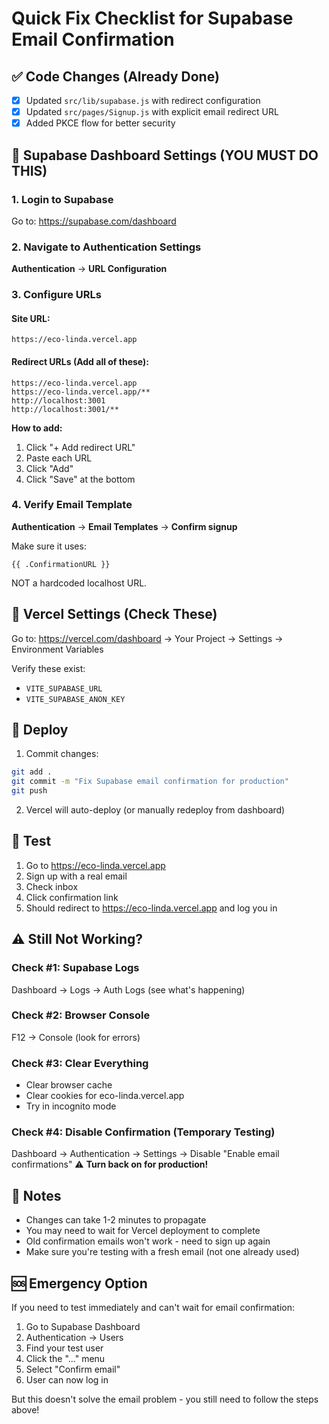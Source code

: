 # Quick Fix Checklist for Supabase Email Confirmation

## ✅ Code Changes (Already Done)
- [x] Updated `src/lib/supabase.js` with redirect configuration
- [x] Updated `src/pages/Signup.js` with explicit email redirect URL
- [x] Added PKCE flow for better security

## 🔧 Supabase Dashboard Settings (YOU MUST DO THIS)

### 1. Login to Supabase
Go to: https://supabase.com/dashboard

### 2. Navigate to Authentication Settings
**Authentication** → **URL Configuration**

### 3. Configure URLs

#### Site URL:
```
https://eco-linda.vercel.app
```

#### Redirect URLs (Add all of these):
```
https://eco-linda.vercel.app
https://eco-linda.vercel.app/**
http://localhost:3001
http://localhost:3001/**
```

**How to add:**
1. Click "+ Add redirect URL"
2. Paste each URL
3. Click "Add"
4. Click "Save" at the bottom

### 4. Verify Email Template
**Authentication** → **Email Templates** → **Confirm signup**

Make sure it uses:
```
{{ .ConfirmationURL }}
```

NOT a hardcoded localhost URL.

## 🚀 Vercel Settings (Check These)

Go to: https://vercel.com/dashboard → Your Project → Settings → Environment Variables

Verify these exist:
- `VITE_SUPABASE_URL`
- `VITE_SUPABASE_ANON_KEY`

## 🔄 Deploy

1. Commit changes:
```bash
git add .
git commit -m "Fix Supabase email confirmation for production"
git push
```

2. Vercel will auto-deploy (or manually redeploy from dashboard)

## 🧪 Test

1. Go to https://eco-linda.vercel.app
2. Sign up with a real email
3. Check inbox
4. Click confirmation link
5. Should redirect to https://eco-linda.vercel.app and log you in

## ⚠️ Still Not Working?

### Check #1: Supabase Logs
Dashboard → Logs → Auth Logs (see what's happening)

### Check #2: Browser Console
F12 → Console (look for errors)

### Check #3: Clear Everything
- Clear browser cache
- Clear cookies for eco-linda.vercel.app
- Try in incognito mode

### Check #4: Disable Confirmation (Temporary Testing)
Dashboard → Authentication → Settings → Disable "Enable email confirmations"
⚠️ **Turn back on for production!**

## 📝 Notes

- Changes can take 1-2 minutes to propagate
- You may need to wait for Vercel deployment to complete
- Old confirmation emails won't work - need to sign up again
- Make sure you're testing with a fresh email (not one already used)

## 🆘 Emergency Option

If you need to test immediately and can't wait for email confirmation:

1. Go to Supabase Dashboard
2. Authentication → Users
3. Find your test user
4. Click the "..." menu
5. Select "Confirm email"
6. User can now log in

But this doesn't solve the email problem - you still need to follow the steps above!
